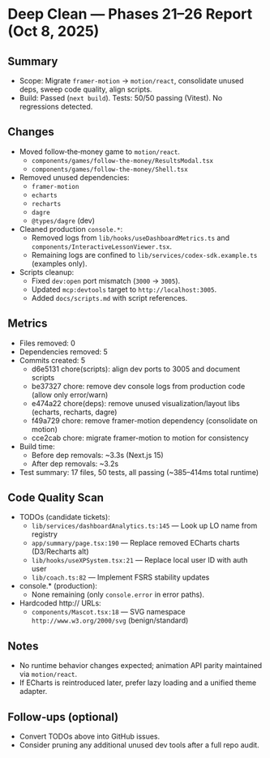 # Deep Clean — Phases 21–26 Report (Oct 8, 2025)

## Summary
- Scope: Migrate `framer-motion` → `motion/react`, consolidate unused deps, sweep code quality, align scripts.
- Build: Passed (`next build`). Tests: 50/50 passing (Vitest). No regressions detected.

## Changes
- Moved follow‑the‑money game to `motion/react`.
  - `components/games/follow-the-money/ResultsModal.tsx`
  - `components/games/follow-the-money/Shell.tsx`
- Removed unused dependencies:
  - `framer-motion`
  - `echarts`
  - `recharts`
  - `dagre`
  - `@types/dagre` (dev)
- Cleaned production `console.*`:
  - Removed logs from `lib/hooks/useDashboardMetrics.ts` and `components/InteractiveLessonViewer.tsx`.
  - Remaining logs are confined to `lib/services/codex-sdk.example.ts` (examples only).
- Scripts cleanup:
  - Fixed `dev:open` port mismatch (`3000` → `3005`).
  - Updated `mcp:devtools` target to `http://localhost:3005`.
  - Added `docs/scripts.md` with script references.

## Metrics
- Files removed: 0
- Dependencies removed: 5
- Commits created: 5
  - d6e5131 chore(scripts): align dev ports to 3005 and document scripts
  - be37327 chore: remove dev console logs from production code (allow only error/warn)
  - e474a22 chore(deps): remove unused visualization/layout libs (echarts, recharts, dagre)
  - f49a729 chore: remove framer-motion dependency (consolidate on motion)
  - cce2cab chore: migrate framer-motion to motion for consistency
- Build time:
  - Before dep removals: ~3.3s (Next.js 15)
  - After dep removals: ~3.2s
- Test summary: 17 files, 50 tests, all passing (~385–414ms total runtime)

## Code Quality Scan
- TODOs (candidate tickets):
  - `lib/services/dashboardAnalytics.ts:145` — Look up LO name from registry
  - `app/summary/page.tsx:190` — Replace removed ECharts charts (D3/Recharts alt)
  - `lib/hooks/useXPSystem.tsx:21` — Replace local user ID with auth user
  - `lib/coach.ts:82` — Implement FSRS stability updates
- console.* (production):
  - None remaining (only `console.error` in error paths).
- Hardcoded http:// URLs:
  - `components/Mascot.tsx:18` — SVG namespace `http://www.w3.org/2000/svg` (benign/standard)

## Notes
- No runtime behavior changes expected; animation API parity maintained via `motion/react`.
- If ECharts is reintroduced later, prefer lazy loading and a unified theme adapter.

## Follow‑ups (optional)
- Convert TODOs above into GitHub issues.
- Consider pruning any additional unused dev tools after a full repo audit.
